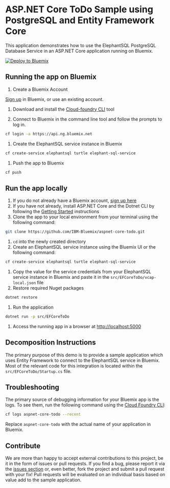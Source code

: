 # ASP.NET Core ToDo Sample using PostgreSQL and Entity Framework Core

This application demonstrates how to use the ElephantSQL PostgreSQL Database Service in an ASP.NET Core application running on Bluemix.

[![Deploy to Bluemix](https://bluemix.net/deploy/button.png)](https://bluemix.net/deploy)

## Running the app on Bluemix

1. Create a Bluemix Account

  [Sign up][sign_up] in Bluemix, or use an existing account.

1. Download and install the [Cloud-foundry CLI][cloud_foundry] tool

1. Connect to Bluemix in the command line tool and follow the prompts to log in.

  ```sh
  cf login -a https://api.ng.bluemix.net
  ```

1. Create the ElephantSQL service instance in Bluemix
  ```sh
  cf create-service elephantsql turtle elephant-sql-service
  ```

1. Push the app to Bluemix
  ```sh
  cf push
  ```

## Run the app locally

1. If you do not already have a Bluemix account, [sign up here][sign_up]
1. If you have not already, install ASP.NET Core and the Dotnet CLI by following the [Getting Started][] instructions
1. Clone the app to your local environment from your terminal using the following command:

  ```sh
  git clone https://github.com/IBM-Bluemix/aspnet-core-todo.git
  ```

1. `cd` into the newly created directory
1. Create an ElephantSQL service instance using the Bluemix UI or the following command:

  ```sh
  cf create-service elephantsql turtle elephant-sql-service
  ```

1. Copy the value for the service credentials from your ElephantSQL service instance in Bluemix and paste it in the `src/EFCoreToDo/vcap-local.json` file
1. Restore required Nuget packages

  ```sh
  dotnet restore
  ```

1. Run the application

  ```sh
  dotnet run -p src/EFCoreToDo
  ```

1. Access the running app in a browser at [http://localhost:5000](http://localhost:5000)

## Decomposition Instructions

The primary purpose of this demo is to provide a sample application which uses Entity Framework to connect to the ElephantSQL service in Bluemix.
Most of the relevant code for this integration is located within the `src/EFCoreToDo/Startup.cs` file.

## Troubleshooting

The primary source of debugging information for your Bluemix app is the logs.  To see them, run the following command using the [Cloud Foundry CLI][cloud_foundry]:

```sh
cf logs aspnet-core-todo --recent
```

Replace `aspnet-core-todo` with the actual name of your application in Bluemix.

## Contribute

We are more than happy to accept external contributions to this project, be it in the form of issues or pull requests.  If you find a bug, please report it via the [issues section][repo_issues] or, even better, fork the project and submit a pull request with your fix!  Pull requests will be evaluated on an individual basis based on value add to the sample application.

[Getting Started]: https://www.microsoft.com/net/core
[sign_up]: http://bluemix.net/
[cloud_foundry]: https://github.com/cloudfoundry/cli
[repo_issues]: https://github.com/IBM-Bluemix/aspnet-core-todo/issues
